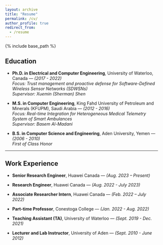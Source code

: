 ```yaml
---
layout: archive
title: "Resume"
permalink: /cv/
author_profile: true
redirect_from:
  - /resume
---
```


{% include base_path %}

## Education

- **Ph.D. in Electrical and Computer Engineering**, University of Waterloo, Canada — *(2017 - 2022)*  
  *Focus: Trust management and proactive defense for Software-Defined Wireless Sensor Networks (SDWSNs)*  
  *Supervisor: Xuemin (Sherman) Shen*

- **M.S. in Computer Engineering**, King Fahd University of Petroleum and Minerals (KFUPM), Saudi Arabia — *(2012 - 2016)*  
  *Focus: Real-time Integration for Heterogeneous Medical Telemetry System of Smart Ambulances*   
  *Supervisor: Basem Al-Madani*  

- **B.S. in Computer Science and Engineering**, Aden University, Yemen — *(2006 - 2010)*  
  *First of Class Honor*  

---

## Work Experience

- **Senior Research Engineer**, Huawei Canada — *(Aug. 2023 – Present)*  

- **Research Engineer**, Huawei Canada — *(Aug. 2022 - July 2023)*  

- **Associate Researcher Intern**, Huawei Canada — *(Feb. 2022 – July 2022)*  

- **Part-time Professor**, Conestoga College — *(Jan. 2022 - Aug. 2022)* 

- **Teaching Assistant (TA)**, University of Waterloo — *(Sept. 2019 - Dec. 2021)*

- **Lecturer and Lab Instructor**, University of Aden — *(Sept. 2010 - June 2012)*
